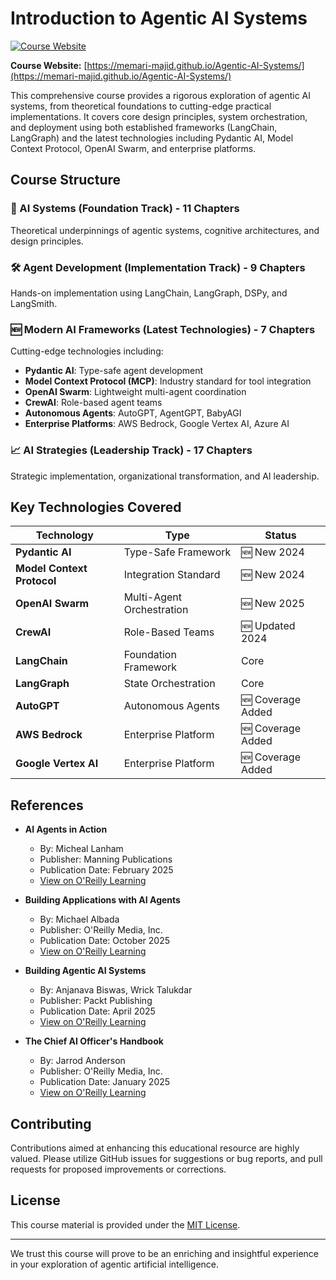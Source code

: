 # Introduction to Agentic AI Systems

[![Course Website](https://img.shields.io/badge/View%20Course%20Website-online-blue)](https://memari-majid.github.io/Agentic-AI-Systems/)

**Course Website:** [https://memari-majid.github.io/Agentic-AI-Systems/](https://memari-majid.github.io/Agentic-AI-Systems/)

This comprehensive course provides a rigorous exploration of agentic AI systems, from theoretical foundations to cutting-edge practical implementations. It covers core design principles, system orchestration, and deployment using both established frameworks (LangChain, LangGraph) and the latest technologies including Pydantic AI, Model Context Protocol, OpenAI Swarm, and enterprise platforms.

## Course Structure

### 🔬 AI Systems (Foundation Track) - 11 Chapters
Theoretical underpinnings of agentic systems, cognitive architectures, and design principles.

### 🛠️ Agent Development (Implementation Track) - 9 Chapters  
Hands-on implementation using LangChain, LangGraph, DSPy, and LangSmith.

### 🆕 Modern AI Frameworks (Latest Technologies) - 7 Chapters
Cutting-edge technologies including:
- **Pydantic AI**: Type-safe agent development
- **Model Context Protocol (MCP)**: Industry standard for tool integration  
- **OpenAI Swarm**: Lightweight multi-agent coordination
- **CrewAI**: Role-based agent teams
- **Autonomous Agents**: AutoGPT, AgentGPT, BabyAGI
- **Enterprise Platforms**: AWS Bedrock, Google Vertex AI, Azure AI

### 📈 AI Strategies (Leadership Track) - 17 Chapters
Strategic implementation, organizational transformation, and AI leadership.

## Key Technologies Covered

| Technology | Type | Status |
|------------|------|--------|
| **Pydantic AI** | Type-Safe Framework | 🆕 New 2024 |
| **Model Context Protocol** | Integration Standard | 🆕 New 2024 |
| **OpenAI Swarm** | Multi-Agent Orchestration | 🆕 New 2025 |
| **CrewAI** | Role-Based Teams | 🆕 Updated 2024 |
| **LangChain** | Foundation Framework | Core |
| **LangGraph** | State Orchestration | Core |
| **AutoGPT** | Autonomous Agents | 🆕 Coverage Added |
| **AWS Bedrock** | Enterprise Platform | 🆕 Coverage Added |
| **Google Vertex AI** | Enterprise Platform | 🆕 Coverage Added |

## References

-   **AI Agents in Action**
    -   By: Micheal Lanham
    -   Publisher: Manning Publications
    -   Publication Date: February 2025
    -   [View on O'Reilly Learning](https://learning.oreilly.com/library/view/ai-agents-in/9781633436343/)

-   **Building Applications with AI Agents**
    -   By: Michael Albada
    -   Publisher: O'Reilly Media, Inc.
    -   Publication Date: October 2025
    -   [View on O'Reilly Learning](https://learning.oreilly.com/library/view/building-applications-with/9781098176495/)

-   **Building Agentic AI Systems**
    -   By: Anjanava Biswas, Wrick Talukdar
    -   Publisher: Packt Publishing
    -   Publication Date: April 2025
    -   [View on O'Reilly Learning](https://learning.oreilly.com/library/view/building-agentic-ai/9781803238753/)

-   **The Chief AI Officer's Handbook**
    -   By: Jarrod Anderson
    -   Publisher: O'Reilly Media, Inc.
    -   Publication Date: January 2025
    -   [View on O'Reilly Learning](https://learning.oreilly.com/library/view/the-chief-ai/9781836200857/)

## Contributing

Contributions aimed at enhancing this educational resource are highly valued. Please utilize GitHub issues for suggestions or bug reports, and pull requests for proposed improvements or corrections.

## License

This course material is provided under the [MIT License](LICENSE.txt).

---

We trust this course will prove to be an enriching and insightful experience in your exploration of agentic artificial intelligence.
